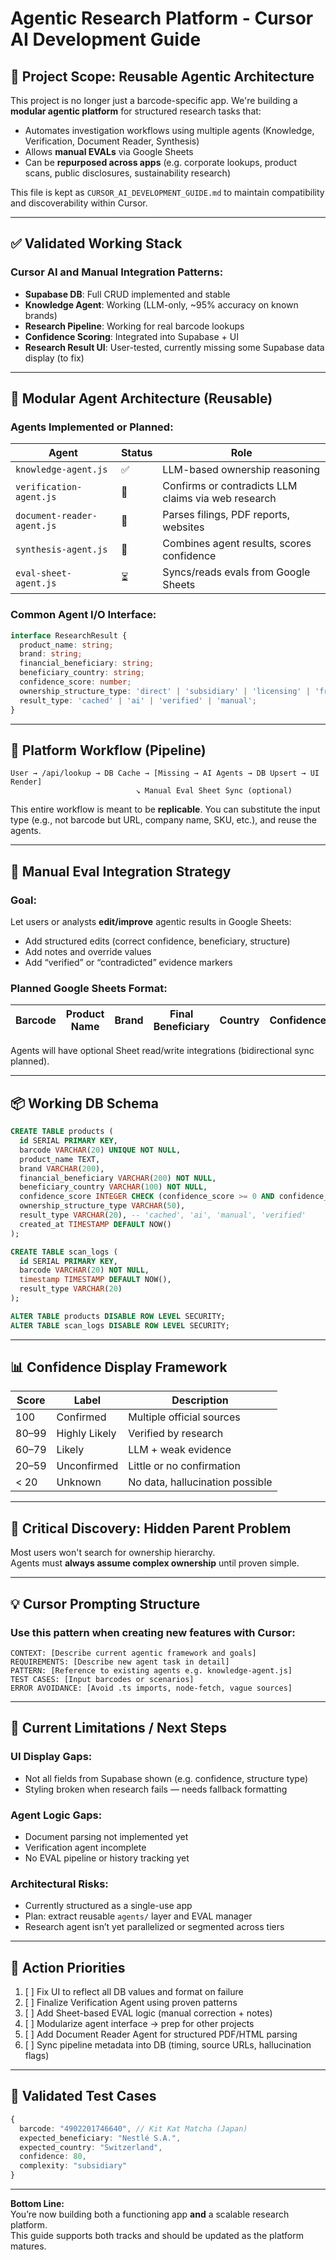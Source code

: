 # Agentic Research Platform - Cursor AI Development Guide

## 🧠 Project Scope: Reusable Agentic Architecture

This project is no longer just a barcode-specific app. We're building a **modular agentic platform** for structured research tasks that:
- Automates investigation workflows using multiple agents (Knowledge, Verification, Document Reader, Synthesis)
- Allows **manual EVALs** via Google Sheets
- Can be **repurposed across apps** (e.g. corporate lookups, product scans, public disclosures, sustainability research)

This file is kept as `CURSOR_AI_DEVELOPMENT_GUIDE.md` to maintain compatibility and discoverability within Cursor.

---

## ✅ Validated Working Stack

### Cursor AI and Manual Integration Patterns:
- **Supabase DB**: Full CRUD implemented and stable
- **Knowledge Agent**: Working (LLM-only, ~95% accuracy on known brands)
- **Research Pipeline**: Working for real barcode lookups
- **Confidence Scoring**: Integrated into Supabase + UI
- **Research Result UI**: User-tested, currently missing some Supabase data display (to fix)

---

## 🧩 Modular Agent Architecture (Reusable)

### Agents Implemented or Planned:
| Agent | Status | Role |
|-------|--------|------|
| `knowledge-agent.js` | ✅ | LLM-based ownership reasoning |
| `verification-agent.js` | 🚧 | Confirms or contradicts LLM claims via web research |
| `document-reader-agent.js` | 🚧 | Parses filings, PDF reports, websites |
| `synthesis-agent.js` | 🚧 | Combines agent results, scores confidence |
| `eval-sheet-agent.js` | ⏳ | Syncs/reads evals from Google Sheets |

### Common Agent I/O Interface:
```ts
interface ResearchResult {
  product_name: string;
  brand: string;
  financial_beneficiary: string;
  beneficiary_country: string;
  confidence_score: number;
  ownership_structure_type: 'direct' | 'subsidiary' | 'licensing' | 'franchise';
  result_type: 'cached' | 'ai' | 'verified' | 'manual';
}
```

---

## 🔄 Platform Workflow (Pipeline)

```
User → /api/lookup → DB Cache → [Missing → AI Agents → DB Upsert → UI Render]
                            ↘ Manual Eval Sheet Sync (optional)
```

This entire workflow is meant to be **replicable**. You can substitute the input type (e.g., not barcode but URL, company name, SKU, etc.), and reuse the agents.

---

## 🧪 Manual Eval Integration Strategy

### Goal:
Let users or analysts **edit/improve** agentic results in Google Sheets:
- Add structured edits (correct confidence, beneficiary, structure)
- Add notes and override values
- Add “verified” or “contradicted” evidence markers

### Planned Google Sheets Format:

| Barcode | Product Name | Brand | Final Beneficiary | Country | Confidence | Notes | Source Links |
|---------|--------------|-------|-------------------|---------|------------|-------|--------------|

Agents will have optional Sheet read/write integrations (bidirectional sync planned).

---

## 📦 Working DB Schema

```sql
CREATE TABLE products (
  id SERIAL PRIMARY KEY,
  barcode VARCHAR(20) UNIQUE NOT NULL,
  product_name TEXT,
  brand VARCHAR(200),
  financial_beneficiary VARCHAR(200) NOT NULL,
  beneficiary_country VARCHAR(100) NOT NULL,
  confidence_score INTEGER CHECK (confidence_score >= 0 AND confidence_score <= 100),
  ownership_structure_type VARCHAR(50),
  result_type VARCHAR(20), -- 'cached', 'ai', 'manual', 'verified'
  created_at TIMESTAMP DEFAULT NOW()
);

CREATE TABLE scan_logs (
  id SERIAL PRIMARY KEY,
  barcode VARCHAR(20) NOT NULL,
  timestamp TIMESTAMP DEFAULT NOW(),
  result_type VARCHAR(20)
);

ALTER TABLE products DISABLE ROW LEVEL SECURITY;
ALTER TABLE scan_logs DISABLE ROW LEVEL SECURITY;
```

---

## 📊 Confidence Display Framework

| Score | Label          | Description                         |
|-------|----------------|-------------------------------------|
| 100   | Confirmed      | Multiple official sources           |
| 80–99 | Highly Likely  | Verified by research                |
| 60–79 | Likely         | LLM + weak evidence                 |
| 20–59 | Unconfirmed    | Little or no confirmation           |
| < 20  | Unknown        | No data, hallucination possible     |

---

## 🧠 Critical Discovery: Hidden Parent Problem

Most users won't search for ownership hierarchy.  
Agents must **always assume complex ownership** until proven simple.

---

## 💡 Cursor Prompting Structure

### Use this pattern when creating new features with Cursor:
```
CONTEXT: [Describe current agentic framework and goals]
REQUIREMENTS: [Describe new agent task in detail]
PATTERN: [Reference to existing agents e.g. knowledge-agent.js]
TEST CASES: [Input barcodes or scenarios]
ERROR AVOIDANCE: [Avoid .ts imports, node-fetch, vague sources]
```

---

## 🧭 Current Limitations / Next Steps

### UI Display Gaps:
- Not all fields from Supabase shown (e.g. confidence, structure type)
- Styling broken when research fails — needs fallback formatting

### Agent Logic Gaps:
- Document parsing not implemented yet
- Verification agent incomplete
- No EVAL pipeline or history tracking yet

### Architectural Risks:
- Currently structured as a single-use app
- Plan: extract reusable `agents/` layer and EVAL manager
- Research agent isn’t yet parallelized or segmented across tiers

---

## 🎯 Action Priorities

1. [ ] Fix UI to reflect all DB values and format on failure  
2. [ ] Finalize Verification Agent using proven patterns  
3. [ ] Add Sheet-based EVAL logic (manual correction + notes)  
4. [ ] Modularize agent interface → prep for other projects  
5. [ ] Add Document Reader Agent for structured PDF/HTML parsing  
6. [ ] Sync pipeline metadata into DB (timing, source URLs, hallucination flags)

---

## 🧪 Validated Test Cases

```ts
{
  barcode: "4902201746640", // Kit Kat Matcha (Japan)
  expected_beneficiary: "Nestlé S.A.",
  expected_country: "Switzerland",
  confidence: 80,
  complexity: "subsidiary"
}
```

---

**Bottom Line:**  
You’re now building both a functioning app **and** a scalable research platform.  
This guide supports both tracks and should be updated as the platform matures.